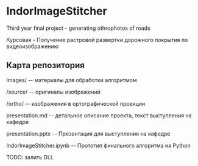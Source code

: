 # IndorImageStitcher
Third year final project - generating othrophotos of roads

Курсовая - Получение растровой развертки дорожного покрытия по видеоизображению
## Карта репозитория
Images/ -- материалы для обработки алгоритмом

  /source/ -- оригиналы изображений
  
  /ortho/ -- изображения в ортографической проекции
  
presentation.md -- детальное описание проекта, текст выступления на кафедре

presentation.pptx -- Презентация для выступления на кафедре

IndorImageStitcher.ipynb -- Прототип финального алгоритма на Python

TODO: залить DLL



